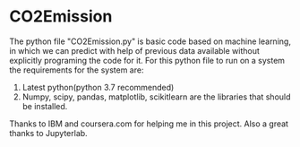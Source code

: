 # CO2Emission
The python file "CO2Emission.py" is basic code based on machine learning, in which we can predict with help of previous data available without explicitly programing the code for it.
For this python file to run on a system the requirements for the system are:
1. Latest python(python 3.7 recommended)
2. Numpy, scipy, pandas, matplotlib, scikitlearn are the libraries that should be installed.

Thanks to IBM and coursera.com for helping me in this project.
Also a great thanks to Jupyterlab.
